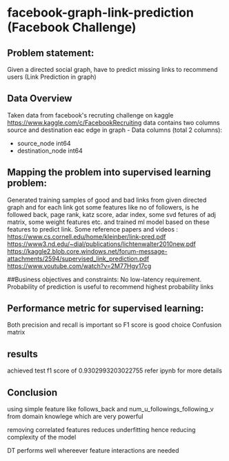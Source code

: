 # facebook-graph-link-prediction (Facebook Challenge)

## Problem statement:
Given a directed social graph, have to predict missing links to recommend users (Link Prediction in graph)

## Data Overview
Taken data from facebook's recruting challenge on kaggle https://www.kaggle.com/c/FacebookRecruiting
data contains two columns source and destination eac edge in graph - Data columns (total 2 columns):
- source_node int64
- destination_node int64

## Mapping the problem into supervised learning problem:
Generated training samples of good and bad links from given directed graph and for each link got some features like no of followers, is he followed back, page rank, katz score, adar index, some svd fetures of adj matrix, some weight features etc. and trained ml model based on these features to predict link.
Some reference papers and videos :
https://www.cs.cornell.edu/home/kleinber/link-pred.pdf
https://www3.nd.edu/~dial/publications/lichtenwalter2010new.pdf
https://kaggle2.blob.core.windows.net/forum-message-attachments/2594/supervised_link_prediction.pdf
https://www.youtube.com/watch?v=2M77Hgy17cg

##Business objectives and constraints:
No low-latency requirement.
Probability of prediction is useful to recommend highest probability links

## Performance metric for supervised learning:
Both precision and recall is important so F1 score is good choice
Confusion matrix

## results

achieved test f1 score of 0.9302993203022755 refer ipynb for more details


## Conclusion

using simple feature like follows_back and num_u_followings_following_v from domain knowlege which are very powerful 

removing correlated features reduces underfitting hence reducing complexity of the model

DT performs well whereever feature interactions are needed
